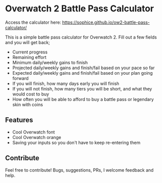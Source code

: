 # Overwatch 2 Battle Pass Calculator

Access the calculator here: https://sophice.github.io/ow2-battle-pass-calculator/

This is a simple battle pass calculator for Overwatch 2. Fill out a few fields and you will get back;

* Current progress
* Remaining effort
* Minimum daily/weekly gains to finish
* Projected daily/weekly gains and finish/fail based on your pace so far
* Expected daily/weekly gains and finish/fail based on your plan going forward
* If you will finish, how many days early you will finish
* If you will not finish, how many tiers you will be short, and what they would cost to buy
* How often you will be able to afford to buy a battle pass or legendary skin with coins

## Features

* Cool Overwatch font
* Cool Overwatch orange
* Saving your inputs so you don't have to keep re-entering them

## Contribute

Feel free to contribute! Bugs, suggestions, PRs, I welcome feedback and help.
